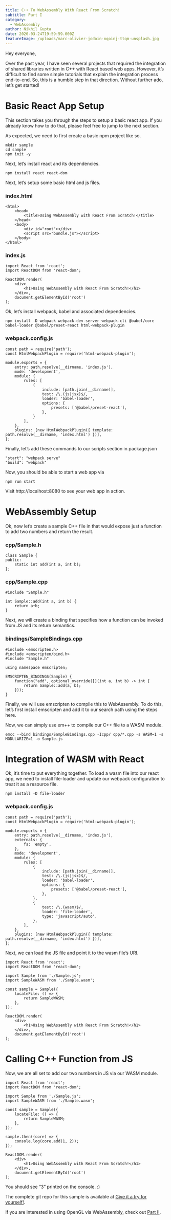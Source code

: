 ```yaml
---
title: C++ To WebAssembly With React From Scratch!
subtitle: Part I
category:
  - WebAssembly
author: Nikhil Gupta
date: 2020-03-24T19:59:59.000Z
featureImage: /uploads/marc-olivier-jodoin-nqoinj-ttqm-unsplash.jpg
---
```

Hey everyone,

Over the past year, I have seen several projects that required the integration of shared libraries written in C++ with React based web apps. However, it’s difficult to find some simple tutorials that explain the integration process end-to-end. So, this is a humble step in that direction. Without further ado, let’s get started!

# Basic React App Setup

This section takes you through the steps to setup a basic react app. If you already know how to do that, please feel free to jump to the next section.

As expected, we need to first create a basic npm project like so.

```
mkdir sample
cd sample
npm init -y
```

Next, let’s install react and its dependencies.

```
npm install react react-dom
```

Next, let’s setup some basic html and js files.

### index.html

```
<html>
    <head>
        <title>Using WebAssembly with React From Scratch!</title>
    </head>
    <body>
        <div id="root"></div>
        <script src="bundle.js"></script>
    </body>
</html>
```

### index.js

```
import React from 'react';
import ReactDOM from 'react-dom';

ReactDOM.render(
    <div>
        <h1>Using WebAssembly with React From Scratch!</h1>
    </div>,
    document.getElementById('root')
);
```

Ok, let’s install webpack, babel and associated dependencies.

```
npm install -D webpack webpack-dev-server webpack-cli @babel/core babel-loader @babel/preset-react html-webpack-plugin
```

### webpack.config.js

```
const path = require('path');
const HtmlWebpackPlugin = require('html-webpack-plugin');

module.exports = {
    entry: path.resolve(__dirname, 'index.js'),
    mode: 'development',
    module: {
        rules: [
            {
                include: [path.join(__dirname)],
                test: /\.(js|jsx)$/,
                loader: 'babel-loader',
                options: {
                    presets: ['@babel/preset-react'],
                },
            }
        ],
    },
    plugins: [new HtmlWebpackPlugin({ template: path.resolve(__dirname, 'index.html') })],
};
```

Finally, let’s add these commands to our scripts section in package.json

```
"start": "webpack serve"
"build": "webpack"
```

Now, you should be able to start a web app via

```
npm run start
```

Visit http://localhost:8080 to see your web app in action.


# WebAssembly Setup

Ok, now let’s create a sample C++ file in that would expose just a function to add two numbers and return the result.

### cpp/Sample.h

```
class Sample {
public:
    static int add(int a, int b);  
};
```

### cpp/Sample.cpp

```
#include "Sample.h"

int Sample::add(int a, int b) {
    return a+b;
}
```

Next, we will create a binding that specifies how a function can be invoked from JS and its return semantics.

### bindings/SampleBindings.cpp

```
#include <emscripten.h>
#include <emscripten/bind.h>
#include "Sample.h"

using namespace emscripten;

EMSCRIPTEN_BINDINGS(Sample) {
    function("add", optional_override([](int a, int b) -> int {
        return Sample::add(a, b);
    }));
}
```

Finally, we will use emscripten to compile this to WebAssembly. To do this, let’s first install emscripten and add it to our search path using the steps here.

Now, we can simply use em++ to compile our C++ file to a WASM module.

```
emcc --bind bindings/SampleBindings.cpp -Icpp/ cpp/*.cpp -s WASM=1 -s MODULARIZE=1 -o Sample.js
```

# Integration of WASM with React

Ok, it’s time to put everything together. To load a wasm file into our react app, we need to install file-loader and update our webpack configuration to treat it as a resource file.

```
npm install -D file-loader
```

### webpack.config.js

```
const path = require('path');
const HtmlWebpackPlugin = require('html-webpack-plugin');

module.exports = {
    entry: path.resolve(__dirname, 'index.js'),
    externals: {
        fs: 'empty',
    },
    mode: 'development',
    module: {
        rules: [
            {
                include: [path.join(__dirname)],
                test: /\.(js|jsx)$/,
                loader: 'babel-loader',
                options: {
                    presets: ['@babel/preset-react'],
                },
            },
            {
                test: /\.(wasm)$/,
                loader: 'file-loader',
                type: 'javascript/auto',
            },
        ],
    },
    plugins: [new HtmlWebpackPlugin({ template: path.resolve(__dirname, 'index.html') })],
};
```

Next, we can load the JS file and point it to the wasm file’s URI.

```
import React from 'react';
import ReactDOM from 'react-dom';

import Sample from './Sample.js';
import SampleWASM from './Sample.wasm';

const sample = Sample({
    locateFile: () => {
        return SampleWASM;
    },
});

ReactDOM.render(
    <div>
        <h1>Using WebAssembly with React From Scratch!</h1>
    </div>,
    document.getElementById('root')
);
```

# Calling C++ Function from JS

Now, we are all set to add our two numbers in JS via our WASM module.

```
import React from 'react';
import ReactDOM from 'react-dom';

import Sample from './Sample.js';
import SampleWASM from './Sample.wasm';

const sample = Sample({
    locateFile: () => {
        return SampleWASM;
    },
});

sample.then((core) => {
    console.log(core.add(1, 2));
});

ReactDOM.render(
    <div>
        <h1>Using WebAssembly with React From Scratch!</h1>
    </div>,
    document.getElementById('root')
);
```

You should see “3” printed on the console. :)

The complete git repo for this sample is available at [Give it a try for yourself!](https://github.com/gupnik/WebAssemblyReact/tree/master/Part%20I).

If you are interested in using OpenGL via WebAssembly, check out [Part II](https://guptanikhil.medium.com/part-ii-opengl-to-webassembly-with-react-8f15430ab6c6).